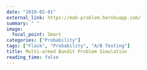 ```yaml
---
date: "2019-02-01"
external_link: https://mab-problem.herokuapp.com/
summary: " "
image:
  focal_point: Smart
categories: ["Probability"]
tags: ["Flask", "Probability", "A/B Testing"]
title: Multi-armed Bandit Problem Simulation
reading_time: false
---
```

